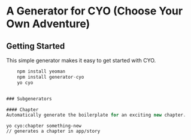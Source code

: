 # A Generator for CYO (Choose Your Own Adventure)

## Getting Started

This simple generator makes it easy to get started with CYO.


```javascript
	npm install yeoman
	npm install generator-cyo
	yo cyo   


### Subgenerators

#### Chapter
Automatically generate the boilerplate for an exciting new chapter.

```
	yo cyo:chapter something-new
	// generates a chapter in app/story
```